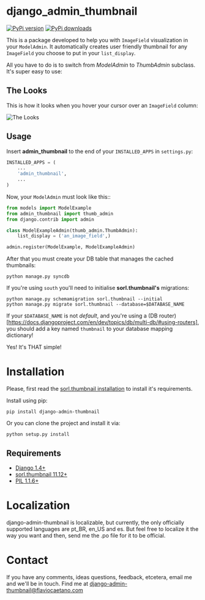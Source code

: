 django_admin_thumbnail
======================
[![PyPi version](https://pypip.in/v/django_admin_thumbnail/badge.png)](https://crate.io/packages/django_admin_thumbnail/)
[![PyPi downloads](https://pypip.in/d/django_admin_thumbnail/badge.png)](https://crate.io/packages/django_admin_thumbnail/)

This is a package developed to help you with `ImageField` visualization in your `ModelAdmin`. It automatically creates user friendly thumbnail for any `ImageField` you choose to put in your `list_display`.

All you have to do is to switch from *ModelAdmin* to *ThumbAdmin* subclass. It's super easy to use: 

The Looks
---------
This is how it looks when you hover your cursor over an `ImageField` column:

![The Looks](https://raw.github.com/fjcaetano/django-admin-thumbnail/master/thumb_image.png)

Usage
-----

Insert **admin_thumbnail** to the end of your `INSTALLED_APPS` in `settings.py`:

``` python
INSTALLED_APPS = (
    ...
    'admin_thumbnail',
    ...
)
```

Now, your `ModelAdmin` must look like this::

``` python
from models import ModelExample
from admin_thumbnail import thumb_admin
from django.contrib import admin

class ModelExampleAdmin(thumb_admin.ThumbAdmin):
    list_display = ('an_image_field',)

admin.register(ModelExample, ModelExampleAdmin)
```
    
After that you must create your DB table that manages the cached thumbnails:

    python manage.py syncdb
    
If you're using `south` you'll need to initialise **sorl.thumbnail's** migrations:

```
python manage.py schemamigration sorl.thumbnail --initial
python manage.py migrate sorl.thumbnail --database=$DATABASE_NAME
```

If your `$DATABASE_NAME` is not _default_, and you're using a (DB router)[https://docs.djangoproject.com/en/dev/topics/db/multi-db/#using-routers], you should add a key named `thumbnail` to your database mapping dictionary!

Yes! It's THAT simple!

# Installation

Please, first read the [sorl.thumbnail installation](http://sorl-thumbnail.readthedocs.org/en/latest/) to install it's requirements.

Install using pip:

    pip install django-admin-thumbnail
    
Or you can clone the project and install it via:

    python setup.py install

## Requirements

* [Django 1.4+](http://pypi.python.org/pypi/Django/1.4)
* [sorl.thumbnail 11.12+](http://pypi.python.org/pypi/sorl-thumbnail/11.12)
* [PIL 1.1.6+](http://pypi.python.org/pypi/PIL/1.1.6)
    
# Localization

django-admin-thumbnail is localizable, but currently, the only officially supported languages are pt_BR, en_US and es. But feel free to localize it the way you want and then, send me the .po file for it to be official.


# Contact

If you have any comments, ideas questions, feedback, etcetera, email me and we'll be in touch. Find me at <django-admin-thumbnail@flaviocaetano.com>
